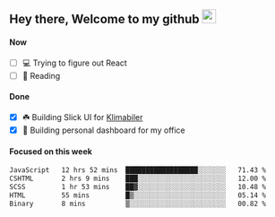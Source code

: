 ## Hey there, Welcome to my github <img src="https://media.giphy.com/media/hvRJCLFzcasrR4ia7z/giphy.gif" width="25px">

#### Now
- [ ] 💻 Trying to figure out React
- [ ] 📕 Reading

#### Done
- [x] ☘️ Building Slick UI for [Klimabiler](https://klimabiler.dk)
- [x] 🚀 Building personal dashboard for my office
 
 #### Focused on this week
<!--START_SECTION:waka-->

```txt
JavaScript   12 hrs 52 mins  ██████████████████░░░░░░░   71.43 %
CSHTML       2 hrs 9 mins    ███░░░░░░░░░░░░░░░░░░░░░░   12.00 %
SCSS         1 hr 53 mins    ██▓░░░░░░░░░░░░░░░░░░░░░░   10.48 %
HTML         55 mins         █▒░░░░░░░░░░░░░░░░░░░░░░░   05.14 %
Binary       8 mins          ▒░░░░░░░░░░░░░░░░░░░░░░░░   00.82 %
```

<!--END_SECTION:waka-->

